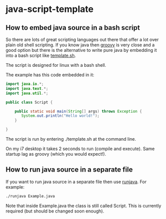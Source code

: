java-script-template
====================

How to embed java source in a bash script
------------------------------------------
So there are lots of great scripting languages out there that offer a lot over plain old shell scripting. If you know java
then [groovy](http://groovy.codehaus.org/) is very close and a good option but there is the alternative to write pure java by embedding it into a bash script
 like [template.sh](https://github.com/davidmoten/java-script-template/blob/master/template.sh).

The script is designed for linux with a bash shell.

The example has this code embedded in it:

```java
import java.io.*;
import java.text.*;
import java.util.*;

public class Script {

    public static void main(String[] args) throws Exception {
       System.out.println("Hello world!");
    }

}
```

The script is run by entering ./template.sh at the command line.

On my i7 desktop it takes 2 seconds to run (compile and execute). Same startup lag as groovy (which you would expect!).

How to run java source in a separate file
---------------------------------------------------
If you want to run java source in a separate file then use [runjava](https://github.com/davidmoten/java-script-template/blob/master/runjava). For example:

```bash
./runjava Example.java
```

Note that inside Example.java the class is still called Script. This is currently required (but should be changed soon enough).
